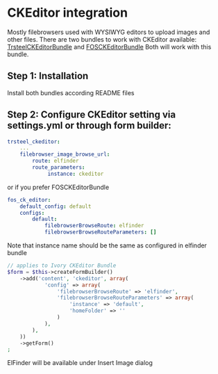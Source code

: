 # CKEditor integration

Mostly filebrowsers used with WYSIWYG editors to upload images and other files. There are two bundles to work with CKEditor
available: [TrsteelCKEditorBundle](https://github.com/trsteel88/TrsteelCkeditorBundle) and [FOSCKEditorBundle](https://github.com/FriendsOfSymfony/FOSCKEditorBundle)
Both will work with this bundle.

## Step 1: Installation

Install both bundles according README files

## Step 2: Configure CKEditor setting via settings.yml or through form builder:

```yaml
trsteel_ckeditor:
    ...
    filebrowser_image_browse_url:
        route: elfinder
        route_parameters:
             instance: ckeditor
```

or if you prefer FOSCKEditorBundle

```yaml
fos_ck_editor:
    default_config: default
    configs:
        default:
            filebrowserBrowseRoute: elfinder
            filebrowserBrowseRouteParameters: []
```

Note that instance name should be the same as configured in elfinder bundle

```php
// applies to Ivory CKEditor Bundle
$form = $this->createFormBuilder()
    ->add('content', 'ckeditor', array(
            'config' => array(
                'filebrowserBrowseRoute' => 'elfinder',
                'filebrowserBrowseRouteParameters' => array(
                    'instance' => 'default',
                    'homeFolder' => ''
                )
            ),
        ),
    ))
    ->getForm()
;
```

ElFinder will be available under Insert Image dialog
